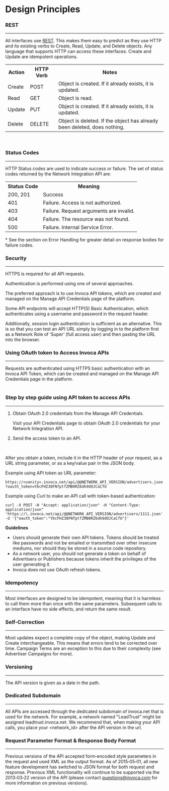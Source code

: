 Design Principles
=================

### REST
<hr>

All interfaces use [REST](http://en.wikipedia.org/wiki/REST). This makes them easy to predict as they use HTTP and its existing
verbs to Create, Read, Update, and Delete objects. Any language that supports HTTP can
access these interfaces. Create and Update are idempotent operations.

<table>
  <tr><th>Action</th>   <th>HTTP Verb</th>   <th>Notes</th></tr>
  <tr><td>Create</td><td>POST  </td><td>Object is created. If it already exists, it is updated.</td></tr>
  <tr><td>Read  </td><td>GET   </td><td>Object is read.</td></tr>
  <tr><td>Update</td><td>PUT   </td><td>Object is created. If it already exists, it is updated.</td></tr>
  <tr><td>Delete</td><td>DELETE</td><td>Object is deleted. If the object has already been deleted, does nothing.</td></tr>
</table>

<br>

### Status Codes
<hr>

HTTP Status codes are used to indicate success or failure. The set of status codes returned
by the Network Integration API are:

<table>
  <tr><th>Status Code</th><th>Meaning</th></tr>
  <tr><td>200, 201   </td><td>Success</td></tr>
  <tr><td>401        </td><td>Failure. Access is not authorized.</td></tr>
  <tr><td>403        </td><td>Failure. Request arguments are invalid.</td></tr>
  <tr><td>404        </td><td>Failure. The resource was not found.</td></tr>
  <tr><td>500        </td><td>Failure. Internal Service Error.</td></tr>
</table>

\* See the section on Error Handling for greater detail on response bodies for failure codes.


### Security
<hr>

HTTPS is required for all API requests.

Authentication is performed using one of several approaches.

The preferred approach is to use Invoca API tokens, which are created and managed on the Manage API Credentials page of the platform.

Some API endpoints will accept HTTP(S) Basic Authentication, which authenticates using a username and password in the request header.

Additionally, session login authentication is sufficient as an alternative. This is so that you can
test an API URL simply by logging in to the platform first as a Network Role of ‘Super’ (full access user) and then pasting the URL into the browser.

### Using OAuth token to Access Invoca APIs
<hr>

Requests are authenticated using HTTPS basic authentication with an Invoca API Token, which can be created and managed on the Manage API Credentials page in the platform.
<br><br>

### Step by step guide using API token to access APIs
<hr>

1. Obtain OAuth 2.0 credentials from the Manage API Credentials.

   Visit your API Credentials page to obtain OAuth 2.0 credentials for your Network Integration API.

2. Send the access token to an API.

<br>

After you obtain a token, include it in the HTTP header of your request, as a URL string parameter, or as a key/value pair in the JSON body.

Example using API token as URL parameter:

`https://<vanity>.invoca.net/api/@@NETWORK_API_VERSION/advertisers.json?oauth_token=YbcFHZ38FNfptfZMB0RZ6dk9dOJCaCfU`

Example using Curl to make an API call with token-based authentication:

<pre><code>curl -X POST -H "Accept: application/json" -H "Content-Type: application/json" 'https://\<vanity\>.invoca.net/api/@@NETWORK_API_VERSION/advertisers/1111.json' -d '{"oauth_token":"YbcFHZ38FNfptfZMB0RZ6dk9dOJCaCfU"}'
</code></pre>

<b>Guidelines</b>
* Users should generate their own API tokens. Tokens should be treated like passwords and not be emailed or transmitted over other insecure mediums, nor should they be stored in a source code repository.
* As a network user, you should not generate a token on behalf of Advertisers or Publishers because tokens inherit the privileges of the user generating it.
* Invoca does not use OAuth refresh tokens.



### Idempotency
<hr>

Most interfaces are designed to be idempotent, meaning that it is harmless to call them
more than once with the same parameters. Subsequent calls to an interface have no side effects,
and return the same result.

### Self‐Correction
<hr>

Most updates expect a complete copy of the object, making Update and Create
interchangeable. This means that errors tend to be corrected over time. Campaign Terms
are an exception to this due to their complexity (see Advertiser Campaigns for more).

### Versioning
<hr>

The API version is given as a date in the path.

### Dedicated Subdomain
<hr>

All APIs are accessed through the dedicated subdomain of invoca.net that is used for the
network. For example, a network named "LeadTrust" might be assigned
leadtrust.invoca.net. We recommend that, when making your API calls, you place your
<network_id> after the API version in the url.

### Request Parameter Format & Response Body Format
<hr>

Previous versions of the API accepted form‐encoded style parameters in the request and used
XML as the output format. As of 2015‐05‐01, all new feature development has switched to
JSON format for both request and response. Previous XML functionality will continue to be
supported via the 2013‐03‐22 version of the API (please contact
[questions@invoca.com](mailto:questions@invoca.com) for more information on previous versions).
